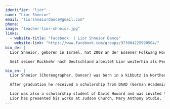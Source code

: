 ```yaml
---
identifier: "lior"
name: "Lior Shneior"
email: "liorshneiordance@gmail.com"
phone:
image: "teacher-lior-shneior.jpg"
links:
  - website-title: "Facebook  | Lior Shneior Dance"
    website-link: "https://www.facebook.com/groups/973904225990504/"
bio_de: |
  Lior Shneior, geboren in Israel, hat 2008 an der Essener Folkwang Hochschule die Ausbildung zum Bühnentänzer absolviert. Es folgt ein Studien-Stipendium in New York, wo er bis 2012 als selbständiger Performer und Choreograph arbeitete (Training bei David Howard und der Bill T Jones Company, Tanz in der Sokolow Theater dance company, John Byrne und Fotograf David LaChapelle).

  Seit seiner Rückkehr nach Deutschland arbeitet Lior weiterhin als Performer und Choreograph und leitet Workshops für verschiedene Zielgruppen.

bio_en: |
  Lior Shneior (Choreographer, Dancer) was born in a kibbutz in Northern Israel and graduated from Folkwang-Hochschule, Essen, Germany. There he studied with Malou Airaudo, Dominique Mercy and Lutz Forster (all founding members of Tanztheater Wuppertal – Pina Bausch).

  After graduation he received a scholarship from DAAD (German Academic Exchange Service) to choreograph and train in New York City.

  Lior was also a scholarship student of David Howard and was invited to train with Bill T. Jones dance company. Also while in NYC Lior danced for Anna Sokolow Theatre and collaborated with John Byrne and photographer David Lachapelle.
  Lior has presented his works at Judson Church, Mary Anthony Studio, The New York Dance Festival at Riverside Theater, the 92nd Street Y, Proctors Theater, The wild Project, CPR - Brooklyn. Lior currently lives in Berlin where he continue his choreographic work and teaches classes and Workshops.
---
```


